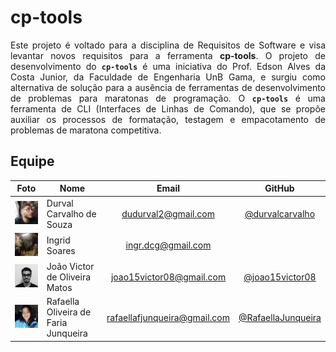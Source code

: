  <!-- home page -->

# cp-tools

<div align="justify">

Este projeto é voltado para a disciplina de Requisitos de Software e visa levantar novos requisitos para a ferramenta **cp-tools**. O projeto de desenvolvimento do **`cp-tools`** é uma iniciativa do Prof. Edson Alves da Costa Junior, da Faculdade de Engenharia UnB Gama, e surgiu como alternativa de solução para a ausência de ferramentas de desenvolvimento de problemas para maratonas de programação. O **`cp-tools`** é uma ferramenta de CLI (Interfaces de Linhas de Comando), que se propõe auxiliar os processos de formatação, testagem e empacotamento de problemas de maratona competitiva.

## Equipe
| Foto | <center>Nome | Email | GitHub |
| :----: | :---- | :-----: | :------: |
| <img src="_media/equipe/durval.jpg" alt="Durval Carvalho" width="100"> | Durval Carvalho de Souza	 | dudurval2@gmail.com | [@durvalcarvalho](https://github.com/durvalcarvalho) |
| <img src="_media/equipe/ingrid.jpg" alt="Ingrid Soares" width="100"> | Ingrid Soares | ingr.dcg@gmail.com |  |
| <img src="_media/equipe/joao.jpg" alt="João Victor" width="100"> | João Victor de Oliveira Matos	 | joao15victor08@gmail.com | [@joao15victor08](https://github.com/joao15victor08) |
| <img src="_media/equipe/rafaella.jpg" alt="Rafaella Oliveira" width="100"> | Rafaella Oliveira de Faria Junqueira	 | 	rafaellafjunqueira@gmail.com | [@RafaellaJunqueira](https://github.com/RafaellaJunqueira) |
